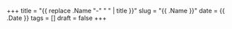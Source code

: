 +++
title = "{{ replace .Name "-" " " | title }}"
slug = "{{ .Name }}"
date = {{ .Date }}
tags = []
draft = false
+++

